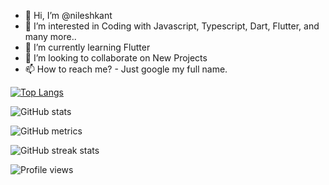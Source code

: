 - 👋 Hi, I’m @nileshkant
- 👀 I’m interested in Coding with Javascript, Typescript, Dart, Flutter, and many more..
- 🌱 I’m currently learning Flutter
- 💞️ I’m looking to collaborate on New Projects
- 📫 How to reach me? - Just google my full name.

[![Top Langs](https://github-readme-stats.vercel.app/api/top-langs/?username=nileshkant&theme=tokyonight)](https://github.com/anuraghazra/github-readme-stats)

![GitHub stats](https://github-readme-stats.vercel.app/api?username=nileshkant&show_icons=true&theme=tokyonight)  

![GitHub metrics](https://metrics.lecoq.io/nileshkant)  

![GitHub streak stats](https://github-readme-streak-stats.herokuapp.com/?user=nileshkant)  

![Profile views](https://gpvc.arturio.dev/nileshkant)  

<!---
nileshkant/nileshkant is a ✨ special ✨ repository because its `README.md` (this file) appears on your GitHub profile.
You can click the Preview link to take a look at your changes.
--->
